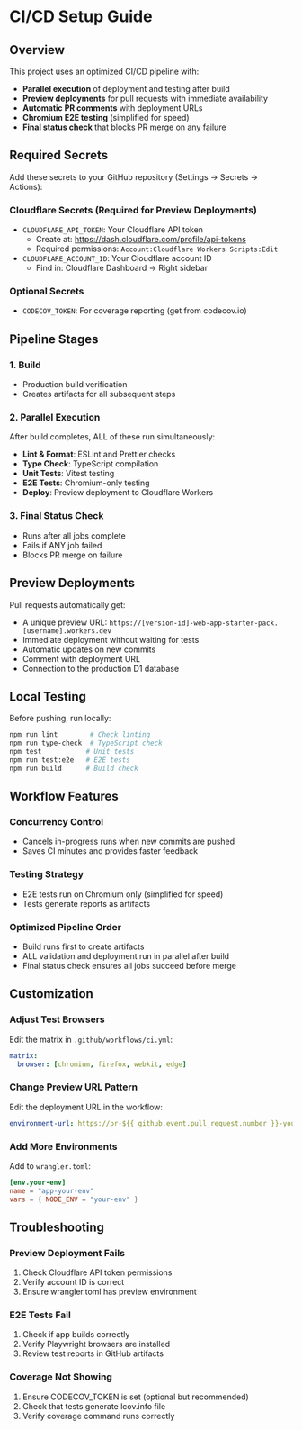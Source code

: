 # CI/CD Setup Guide

## Overview

This project uses an optimized CI/CD pipeline with:
- **Parallel execution** of deployment and testing after build
- **Preview deployments** for pull requests with immediate availability
- **Automatic PR comments** with deployment URLs
- **Chromium E2E testing** (simplified for speed)
- **Final status check** that blocks PR merge on any failure

## Required Secrets

Add these secrets to your GitHub repository (Settings → Secrets → Actions):

### Cloudflare Secrets (Required for Preview Deployments)
- `CLOUDFLARE_API_TOKEN`: Your Cloudflare API token
  - Create at: https://dash.cloudflare.com/profile/api-tokens
  - Required permissions: `Account:Cloudflare Workers Scripts:Edit`
- `CLOUDFLARE_ACCOUNT_ID`: Your Cloudflare account ID
  - Find in: Cloudflare Dashboard → Right sidebar

### Optional Secrets
- `CODECOV_TOKEN`: For coverage reporting (get from codecov.io)

## Pipeline Stages

### 1. Build
- Production build verification
- Creates artifacts for all subsequent steps

### 2. Parallel Execution
After build completes, ALL of these run simultaneously:
- **Lint & Format**: ESLint and Prettier checks
- **Type Check**: TypeScript compilation
- **Unit Tests**: Vitest testing
- **E2E Tests**: Chromium-only testing
- **Deploy**: Preview deployment to Cloudflare Workers

### 3. Final Status Check
- Runs after all jobs complete
- Fails if ANY job failed
- Blocks PR merge on failure

## Preview Deployments

Pull requests automatically get:
- A unique preview URL: `https://[version-id]-web-app-starter-pack.[username].workers.dev`
- Immediate deployment without waiting for tests
- Automatic updates on new commits
- Comment with deployment URL
- Connection to the production D1 database

## Local Testing

Before pushing, run locally:
```bash
npm run lint        # Check linting
npm run type-check  # TypeScript check
npm test           # Unit tests
npm run test:e2e   # E2E tests
npm run build      # Build check
```

## Workflow Features

### Concurrency Control
- Cancels in-progress runs when new commits are pushed
- Saves CI minutes and provides faster feedback

### Testing Strategy
- E2E tests run on Chromium only (simplified for speed)
- Tests generate reports as artifacts

### Optimized Pipeline Order
- Build runs first to create artifacts
- ALL validation and deployment run in parallel after build
- Final status check ensures all jobs succeed before merge

## Customization

### Adjust Test Browsers
Edit the matrix in `.github/workflows/ci.yml`:
```yaml
matrix:
  browser: [chromium, firefox, webkit, edge]
```

### Change Preview URL Pattern
Edit the deployment URL in the workflow:
```yaml
environment-url: https://pr-${{ github.event.pull_request.number }}-yourapp.workers.dev
```

### Add More Environments
Add to `wrangler.toml`:
```toml
[env.your-env]
name = "app-your-env"
vars = { NODE_ENV = "your-env" }
```

## Troubleshooting

### Preview Deployment Fails
1. Check Cloudflare API token permissions
2. Verify account ID is correct
3. Ensure wrangler.toml has preview environment

### E2E Tests Fail
1. Check if app builds correctly
2. Verify Playwright browsers are installed
3. Review test reports in GitHub artifacts

### Coverage Not Showing
1. Ensure CODECOV_TOKEN is set (optional but recommended)
2. Check that tests generate lcov.info file
3. Verify coverage command runs correctly